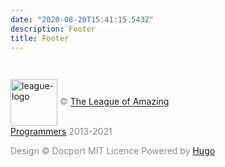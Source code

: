 ```yaml
---
date: "2020-08-20T15:41:15.543Z"
description: Footer
title: Footer
---
```

<style type="text/css">

.footer-gray {
  width: 100%;
  color: #888;
}



.footer-custom .footer-legal a {
  display: inline;
}


.footer-legal {
  padding: 15px 0 0;
  clear: left;
}


@media only screen and (min-width: 768px) {
  .footer-legal {
    width: 66.6666%;
    float: left;
  }

}



</style>
  <div class="footer-gray">
      <div class="footer-legal">
	  <p><a href="http://www.jointheleague.org"><img class="footer" height=75 src="https://league-central.github.io/curriculum/img/leagueOversized.jpeg" alt="league-logo" align="center"></a> &copy; <a href="http://www.jointheleague.org">The League of Amazing Programmers</a> 2013-2021 </p>
	  <p>Design &copy; Docport MIT Licence Powered by <a href="https://gohugo.io/" rel="nofollow">Hugo</a> </p>
      </div>
  </div>
  <!--/.footer-gray-->